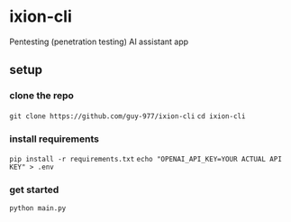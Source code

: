 # ixion-cli
Pentesting (penetration testing) AI assistant app

## setup
### clone the repo
```git clone https://github.com/guy-977/ixion-cli```
```cd ixion-cli```
### install requirements
```pip install -r requirements.txt```
```echo "OPENAI_API_KEY=YOUR ACTUAL API KEY" > .env```
### get started
```python main.py```
